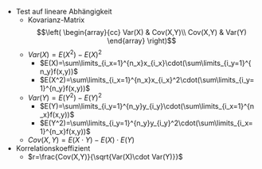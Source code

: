 - Test auf lineare Abhängigkeit
	- Kovarianz-Matrix$$\left(
		\begin{array}{cc} 
		Var(X) & Cov(X,Y)\\
		Cov(X,Y) & Var(Y)
		\end{array}
		\right)$$
	- $Var(X)=E(X^2)-E(X)^2$ 
		- $E(X)=\sum\limits_{i_x=1}^{n_x}x_{i_x}\cdot(\sum\limits_{i_y=1}^{n_y}f(x,y))$ 
		- $E(X^2)=\sum\limits_{i_x=1}^{n_x}x_{i_x}^2\cdot(\sum\limits_{i_y=1}^{n_y}f(x,y))$ 
	- $Var(Y)=E(Y^2)-E(Y)^2$ 
		- $E(Y)=\sum\limits_{i_y=1}^{n_y}y_{i_y}\cdot(\sum\limits_{i_x=1}^{n_x}f(x,y))$ 
		- $E(Y^2)=\sum\limits_{i_y=1}^{n_y}y_{i_y}^2\cdot(\sum\limits_{i_x=1}^{n_x}f(x,y))$ 
	- $Cov(X,Y)=E(X⋅Y)−E(X)\cdot E(Y)$
- Korrelationskoeffizient
	- $r=\frac{Cov(X,Y)}{\sqrt{Var(X)\cdot Var(Y)}}$ 